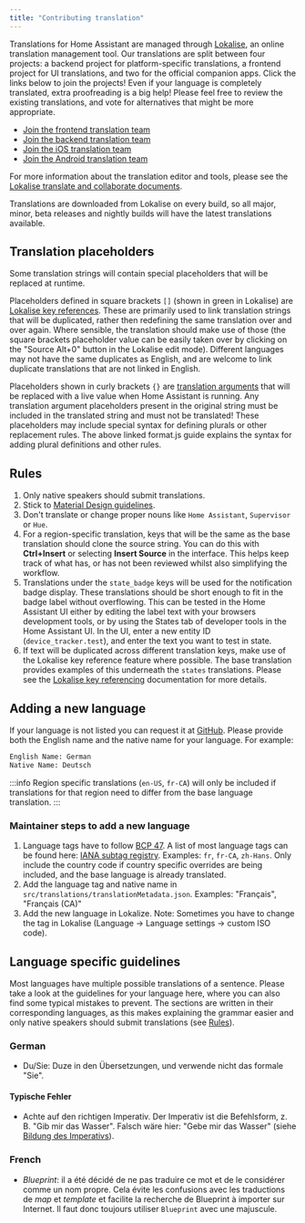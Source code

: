 ```yaml
---
title: "Contributing translation"
---
```


Translations for Home Assistant are managed through [Lokalise](https://lokalise.com/), an online translation management tool. Our translations are split between four projects: a backend project for platform-specific translations, a frontend project for UI translations, and two for the official companion apps. Click the links below to join the projects! Even if your language is completely translated, extra proofreading is a big help! Please feel free to review the existing translations, and vote for alternatives that might be more appropriate.

- [Join the frontend translation team](https://lokalise.com/signup/3420425759f6d6d241f598.13594006/all/)
- [Join the backend translation team](https://lokalise.com/signup/130246255a974bd3b5e8a1.51616605/all/)
- [Join the iOS translation team](https://lokalise.com/signup/834452985a05254348aee2.46389241/all/)
- [Join the Android translation team](https://lokalise.com/public/145814835dd655bc5ab0d0.36753359/)

For more information about the translation editor and tools, please see the [Lokalise translate and collaborate documents](https://docs.lokalise.com/en/collections/2909016-translate-and-collaborate).

Translations are downloaded from Lokalise on every build, so all major, minor, beta releases and nightly builds will have the latest translations available. 

## Translation placeholders

Some translation strings will contain special placeholders that will be replaced at runtime. 

Placeholders defined in square brackets `[]` (shown in green in Lokalise) are [Lokalise key references](https://docs.lokalise.com/en/articles/1400528-key-referencing). These are primarily used to link translation strings that will be duplicated, rather then redefining the same translation over and over again. Where sensible, the translation should make use of those (the square brackets placeholder value can be easily taken over by clicking on the "Source Alt+0" button in the Lokalise edit mode). Different languages may not have the same duplicates as English, and are welcome to link duplicate translations that are not linked in English. 

Placeholders shown in curly brackets `{}` are [translation arguments](https://formatjs.io/docs/core-concepts/icu-syntax/) that will be replaced with a live value when Home Assistant is running. Any translation argument placeholders present in the original string must be included in the translated string and must not be translated! These placeholders may include special syntax for defining plurals or other replacement rules. The above linked format.js guide explains the syntax for adding plural definitions and other rules.

## Rules

1. Only native speakers should submit translations.
2. Stick to [Material Design guidelines](https://material.io/design/communication/writing.html).
3. Don't translate or change proper nouns like `Home Assistant`, `Supervisor` or `Hue`.
4. For a region-specific translation, keys that will be the same as the base translation should clone the source string. You can do this with **Ctrl+Insert** or selecting **Insert Source** in the interface. This helps keep track of what has, or has not been reviewed whilst also simplifying the workflow. 
5. Translations under the `state_badge` keys will be used for the notification badge display. These translations should be short enough to fit in the badge label without overflowing. This can be tested in the Home Assistant UI either by editing the label text with your browsers development tools, or by using the States tab of developer tools in the Home Assistant UI. In the UI, enter a new entity ID (`device_tracker.test`), and enter the text you want to test in state.
6. If text will be duplicated across different translation keys, make use of the Lokalise key reference feature where possible. The base translation provides examples of this underneath the `states` translations. Please see the [Lokalise key referencing](https://docs.lokalise.com/articles/1400528-key-referencing) documentation for more details.

## Adding a new language

If your language is not listed you can request it at [GitHub](https://github.com/home-assistant/frontend/discussions/new?category=localization). Please provide both the English name and the native name for your language. For example:

```txt
English Name: German
Native Name: Deutsch
```

:::info
Region specific translations (`en-US`, `fr-CA`) will only be included if translations for that region need to differ from the base language translation.
:::

### Maintainer steps to add a new language

1. Language tags  have to follow [BCP 47](https://tools.ietf.org/html/bcp47). A list of most language tags can be found here: [IANA subtag registry](http://www.iana.org/assignments/language-subtag-registry/language-subtag-registry). Examples: `fr`, `fr-CA`, `zh-Hans`. Only include the country code if country specific overrides are being included, and the base language is already translated.
2. Add the language tag and native name in `src/translations/translationMetadata.json`.  Examples: "Français", "Français (CA)"
3. Add the new language in Lokalize.
Note: Sometimes you have to change the tag in Lokalise (Language -> Language settings -> custom ISO code).

## Language specific guidelines

Most languages have multiple possible translations of a sentence. Please take a look at the guidelines for your language here, where you can also find some typical mistakes to prevent.
The sections are written in their corresponding languages, as this makes explaining the grammar easier and only native speakers should submit translations (see [Rules](#rules)).

### German

- Du/Sie: Duze in den Übersetzungen, und verwende nicht das formale "Sie".

#### Typische Fehler

- Achte auf den richtigen Imperativ. Der Imperativ ist die Befehlsform, z. B. "Gib mir das Wasser". Falsch wäre hier: "Gebe mir das Wasser" (siehe [Bildung des Imperativs](https://www.duden.de/sprachwissen/sprachratgeber/Bildung-des-Imperativs)).

### French

- *Blueprint*: il a été décidé de ne pas traduire ce mot et de le considérer comme un nom propre. Cela évite les confusions avec les traductions de *map* et *template* et facilite la recherche de Blueprint à importer sur Internet. Il faut donc toujours utiliser `Blueprint` avec une majuscule.
